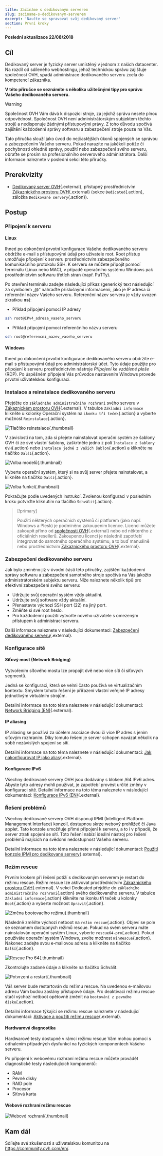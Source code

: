 ```yaml
---
title: Začínáme s dedikovaným serverem
slug: zaciname-s-dedikovanym-serverem
excerpt: 'Naučte se spravovat svůj dedikovaný server'
section: První kroky
---
```


**Poslední aktualizace 22/08/2018**

## Cíl

Dedikovaný server je fyzický server umístěný v jednom z našich datacenter. Na rozdíl od sdíleného webhostingu, jehož technickou správu zajišťuje společnost OVH, spadá administrace dedikovaného serveru zcela do kompetencí zákazníka.

**V této příručce se seznámíte s několika užitečnými tipy pro správu Vašeho dedikovaného serveru.**

> [!warning]
>
> Společnost OVH Vám dává k dispozici stroje, za jejichž správu nesete plnou odpovědnost. Společnost OVH není administrátorským subjektem těchto strojů a nedisponuje žádnými přístupovými právy. Z toho důvodu spočívá zajištění každodenní správy softwaru a zabezpečení stroje pouze na Vás.
> 
> Tato příručka slouží jako úvod do nejčastějších úkonů spojených se správou a zabezpečením Vašeho serveru.  Pokud narazíte na jakékoli potíže či pochybnosti ohledně správy, použití nebo zabezpečení svého serveru, obraťte se prosím na profesionálního serverového administrátora. Další informace naleznete v poslední sekci této příručky.
>


## Prerekvizity

* [Dedikovaný server OVH](https://www.ovh.cz/dedikovane_servery/){.external}, přístupný prostřednictvím [Zákaznického prostoru OVH](https://www.ovh.com/auth/?action=gotomanager){.external} (sekce `Dedicated`{.action}, záložka `Dedikované servery`{.action}).


## Postup

### Připojení k serveru

#### Linux

Ihned po dokončení prvotní konfigurace Vašeho dedikovaného serveru obdržíte e-mail s přístupovými údaji pro uživatele root. Root přístup umožňuje připojení k serveru prostřednictvím zabezpečeného komunikačního protokolu SSH. K serveru se můžete připojit pomocí terminálu (Linux nebo MAC), v případě operačního systému Windows pak prostřednictvím softwaru třetích stran (např. PuTTy). 

Po otevření terminálu zadejte následující příkaz (generický text následující za symbolem „@“ nahraďte příslušnými informacemi, jako je IP adresa či referenční název Vašeho serveru. Referenční název serveru je vždy uvozen zkratkou **ns**): 

- Příklad připojení pomocí IP adresy

```sh
ssh root@IPv4_adresa_vaseho_serveru
```

- Příklad připojení pomocí referenčního názvu serveru

```sh
ssh root@referencni_nazev_vaseho_serveru
```

#### Windows

Ihned po dokončení prvotní konfigurace dedikovaného serveru obdržíte e-mail s přístupovými údaji pro administrátorský účet. Tyto údaje použijte pro připojení k serveru prostřednictvím nástroje *Připojení ke vzdálené ploše* (RDP). Po úspěšném připojení Vás průvodce nastavením Windows provede prvotní uživatelskou konfigurací.

### Instalace a reinstalace dedikovaného serveru

Přejděte do `základního administračního rozhraní` svého serveru v [Zákaznickém prostoru OVH](https://www.ovh.com/auth/?action=gotomanager){.external}. V tabulce `Základní informace` klikněte u kolonky Operační systém na `ikonku tří teček`{.action} a vyberte možnost `Reinstalace`{.action}.

![Tlačítko reinstalace](images/reinstalling-your-server-01.png){.thumbnail}

V závislosti na tom, zda si přejete nainstalovat operační systém ze šablony OVH či ze své vlastní šablony, zaškrtněte jedno z polí `Instalace z šablony OVH`{.action} nebo `Instalace jedné z Vašich šablon`{.action} a klikněte na tlačítko `Další`{.action}.

![Volba modelů](images/reinstalling-your-server-02.png){.thumbnail}

Vyberte operační systém, který si na svůj server přejete nainstalovat, a klikněte na tlačítko `Další`{.action}.

![Volba funkcí](images/reinstalling-your-server-03.png){.thumbnail}

Pokračujte podle uvedených instrukcí. Zvolenou konfiguraci v posledním kroku potvrďte kliknutím na tlačítko `Schválit`{.action}.


> [!primary]
>
> Použití některých operačních systémů či platforem (jako např. Windows a Plesk) je podmíněno zakoupením licence. Licenci můžete zakoupit přímo od [společnosti OVH](https://www.ovh.com/auth/?action=gotomanager){.external} nebo od některého z oficiálních resellerů. Zakoupenou licenci je následně zapotřebí integrovat do samotného operačního systému, a to buď manuálně nebo prostřednictvím [Zákaznického prostoru OVH](https://www.ovh.com/auth/?action=gotomanager){.external}. 
> 


### Zabezpečení dedikovaného serveru

Jak bylo zmíněno již v úvodní části této příručky, zajištění každodenní správy softwaru a zabezpečení samotného stroje spočívá na Vás jakožto administrátorském subjektu serveru. Níže naleznete několik tipů pro efektivní zabezpečení svého serveru:

* Udržujte svůj operační systém vždy aktuální.
* Udržujte svůj software vždy aktuální.
* Přenastavte výchozí SSH port (22) na jiný port.
* Změňte si své root heslo.
* Pro každodenní použití vytvořte nového uživatele s omezeným přístupem k administraci serveru.

Další informace naleznete v následující dokumentaci: [Zabezpečení dedikovaného serveru](https://docs.ovh.com/cz/cs/dedicated/zabezpeceni-dedikovany-server/){.external}.


### Konfigurace sítě

#### Síťový most (Network Bridging)

Vytvořením síťového mostu lze propojit dvě nebo více sítí či síťových segmentů.

Jedná se konfiguraci, která se velmi často používá ve virtualizačním kontextu. Smyslem tohoto řešení je přiřazení vlastní veřejné IP adresy jednotlivým virtuálním strojům.

Detailní informace na toto téma naleznete v následující dokumentaci: [Network Bridging (EN)](https://docs.ovh.com/gb/en/dedicated/network-bridging/){.external}.

#### IP aliasing

IP aliasing se používá za účelem asociace dvou či více IP adres s jením síťovým rozhraním. Díky tomuto řešení je server schopen navázat několik na sobě nezávislých spojení se sítí.

Detailní informace na toto téma naleznete v následující dokumentaci: [Jak nakonfigurovat IP jako alias](https://docs.ovh.com/cz/cs/dedicated/network-ipaliasing/){.external}.

#### Konfigurace IPv6

Všechny dedikované servery OVH jsou dodávány s blokem /64 IPv6 adres. Abyste tyto adresy mohli používat, je zapotřebí provést určité změny v konfiguraci sítě. Detailní informace na toto téma naleznete v následující dokumentaci: [Konfigurace IPv6 (EN)](https://docs.ovh.com/gb/en/dedicated/network-ipv6/){.external}.


### Řešení problémů

Všechny dedikované servery OVH disponují IPMI (Intelligent Platform Management Interface) konzolí, dostupnou skrze webový prohlížeč či Java applet. Tato konzole umožňuje přímé připojení k serveru, a to i v případě, že server ztratí spojení se sítí. Toto řešení nabízí ideální nástroj pro řešení problémů majících na svědomí nedostupnost Vašeho serveru.

Detailní informace na toto téma naleznete v následující dokumentaci: [Použití konzole IPMI pro dedikované servery](https://docs.ovh.com/cz/cs/dedicated/pouziti-ipmi-dedikovane-servery/){.external}.


### Režim rescue

Prvním krokem při řešení potíží s dedikovaným serverem je restart do režimu rescue. Režim rescue lze aktivovat prostřednictvím [Zákaznického prostoru OVH](https://www.ovh.com/auth/?action=gotomanager){.external}. V sekci Dedicated přejděte do `základního administračního rozhraní`{.action} svého dedikovaného serveru. V tabulce `Základní informace`{.action} klikněte na ikonku tří teček u kolonky `Boot`{.action} a vyberte možnost `Upravit`{.action}. 

![Změna bootovacího režimu](images/rescue-mode-01.png){.thumbnail}

Následně změňte výchozí netboot na `režim rescue`{.action}. Objeví se pole se seznamem dostupných režimů rescue. Pokud na svém serveru máte nainstalován operační systém Linux, vyberte `rescue64-pro`{.action}. Pokud používáte operační systém Windows, zvolte možnost `WinRescue`{.action}. Nakonec zadejte svou e-mailovou adresu a klikněte na tlačítko `Další`{.action}.

![Rescue Pro 64](images/rescue-mode-03.png){.thumbnail}

Zkontrolujte zadané údaje a klikněte na tlačítko Schválit.

![Potvrzení a restart](images/rescue-mode-02.png){.thumbnail}

Váš server bude restartován do režimu rescue. Na uvedenou e-mailovou adresu Vám budou zaslány přístupové údaje. Pro deaktivaci režimu rescue stačí výchozí netboot opětovně změnit na `bootování z pevného disku`{.action}.

Detailní informace týkající se režimu rescue naleznete v následující dokumentaci: [Aktivace a použití režimu rescue](https://docs.ovh.com/cz/cs/dedicated/ovh-rescue/){.external}.


#### Hardwarová diagnostika

Hardwarové testy dostupné v rámci režimu rescue Vám mohou pomoci s odhalením případných dysfunkcí na fyzických komponentech Vašeho serveru.

Po připojení k webovému rozhraní režimu rescue můžete provádět diagnostické testy následujících komponentů:

* RAM
* Pevné disky
* RAID pole
* Procesor
* Síťová karta

#### Webové rozhraní režimu rescue

![Webové rozhraní](images/rescue-mode-04.png){.thumbnail}

## Kam dál

Sdílejte své zkušenosti s uživatelskou komunitou na <https://community.ovh.com/en/>.